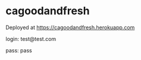 # cagoodandfresh

Deployed at https://cagoodandfresh.herokuapp.com

<p>login: test@test.com</p>
<p>pass: pass</p>
